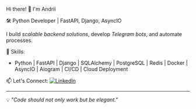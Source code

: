Hi there! 👋 I'm Andrii

🛠 Python Developer | FastAPI, Django, AsyncIO  

I build *scalable backend solutions*, develop *Telegram bots*, and automate processes.  

🚀 Skills:
- Python | FastAPI | Django | SQLAlchemy | PostgreSQL | Redis | Docker | AsyncIO | Aiogram | CI/CD | Cloud Deployment  

📫 Let's Connect:
[![LinkedIn](https://img.shields.io/badge/LinkedIn-0077B5?style=for-the-badge&logo=linkedin&logoColor=white)](https://www.linkedin.com/in/moses93)

---

💡 *"Code should not only work but be elegant."*  
